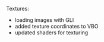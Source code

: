Textures:
- loading images with GLI
- added texture coordinates to VBO
- updated shaders for texturing
